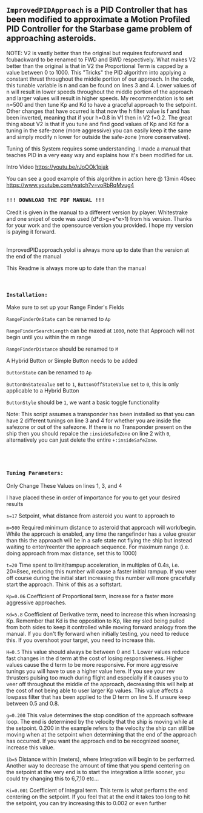 ## `ImprovedPIDApproach` is a PID Controller that has been modified to approximate a Motion Profiled PID Controller for the Starbase game problem of approaching asteroids.

NOTE: V2 is vastly better than the original but requires fcuforward and fcubackward to be renamed to FWD and BWD respectively. What makes V2 better than the original is that in V2 the Proportional Term is capped by a value between 0 to 1000. This "Tricks" the PID algorithm into applying a constant thrust throughout the middle portion of our approach. In the code, this tunable variable is n and can be found on lines 3 and 4. Lower values of n will result in lower speeds throughout the middle portion of the approach and larger values will result in higher speeds. My recommendation is to set n=500 and then tune Kp and Kd to have a graceful approach to the setpoint. Other changes that have ocurred is that now the h filter value is f and has been inverted, meaning that if your h=0.8 in V1 then in V2 f=0.2. The great thing about V2 is that if you tune and find good values of Kp and Kd for a tuning in the safe-zone (more aggressive) you can easily keep it the same and simply modify n lower for outside the safe-zone (more conservative).

Tuning of this System requires some understanding. I made a manual that teaches PID in a very easy way and explains how it's been modified for us.

Intro Video https://youtu.be/rJoOOk1pjak

You can see a good example of this algorithm in action here @ 13min 40sec https://www.youtube.com/watch?v=voRbRqMvug4


### `!!! DOWNLOAD THE PDF MANUAL !!!`
Credit is given in the manual to a different version by player: Whitestrake and one snipet of code was used (d\*d>g+e\*e>1) from his version. Thanks for your work and the opensource version you provided. I hope my version is paying it forward.

<br>
ImprovedPIDapproach.yolol is always more up to date than the version at the end of the manual

This Readme is always more up to date than the manual
<br>

<br>

### `Installation:`

Make sure to set up your Range Finder&#39;s Fields

`RangeFinderOnState` can be renamed to `Ap`

`RangeFinderSearchLength` can be maxed at `1000`, note that Approach will not begin until you within the m range

`RangeFinderDistance` should be renamed to `M`

A Hybrid Button or Simple Button needs to be added

`ButtonState` can be renamed to `Ap`

`ButtonOnStateValue` set to `1`, `ButtonOffStateValue` set to `0`, this is only applicable to a Hybrid Button

`ButtonStyle` should be `1`, we want a basic toggle functionality

Note: This script assumes a transponder has been installed so that you can have 2 different tunings on line 3 and 4 for whether you are inside the safezone or out of the safezone. If there is no Transponder present on the ship then you should repalce the `:insideSafeZone` on line 2 with `0`, alternatively you can just delete the entire `+:insideSafeZone`.

<br>
<br>

### `Tuning Parameters:`

Only Change These Values on lines 1, 3, and 4

I have placed these in order of importance for you to get your desired results

`s=17` Setpoint, what distance from asteroid you want to approach to

`m=500` Required minimum distance to asteroid that approach will work/begin. While the approach is enabled, any time the rangefinder has a value greater than this the approach will be in a safe state not flying the ship but instead waiting to enter/reenter the approach sequence. For maximum range (i.e. doing approach from max distance, set this to 1000)  

`t=20` Time spent to limit/rampup acceleration, in multiples of 0.4s, i.e. 20=8sec, reducing this number will cause a faster initial rampup. If you veer off course during the initial start increasing this number will more gracefully start the approach. Think of this as a softstart.

`Kp=0.06` Coefficient of Proportional term, increase for a faster more aggressive approaches.

`Kd=5.8` Coefficient of Derivative term, need to increase this when increasing Kp. Remember that Kd is the opposition to Kp, like my sled being pulled from both sides to keep it controlled while moving forward analogy from the manual. If you don&#39;t fly forward when initially testing, you need to reduce this. If you overshoot your target, you need to increase this.

`H=0.5` This value should always be between 0 and 1. Lower values reduce fast changes in the d term at the cost of losing responsiveness. Higher values cause the d term to be more responsive. For more aggressive tunings you will have to use a higher value here. If you see your rev thrusters pulsing too much during flight and especially if it causes you to veer off throughout the middle of the approach, decreasing this will help at the cost of not being able to user larger Kp values. This value affects a lowpass filter that has been applied to the D term on line 5. If unsure keep between 0.5 and 0.8.

`g=0.200` This value determines the stop condition of the approach software loop. The end is determined by the velocity that the ship is moving while at the setpoint. 0.200 in the example refers to the velocity the ship can still be moving when at the setpoint when determining that the end of the approach has occurred. If you want the approach end to be recognized sooner, increase this value. 

`ib=5` Distance within (meters), where Integration will begin to be performed. Another way to decrease the amount of time that you spend centering on the setpoint at the very end is to start the integration a little sooner, you could try changing this to 6,7,10 etc…

`Ki=0.001` Coefficient of Integral term. This term is what performs the end centering on the setpoint. If you feel that at the end it takes too long to hit the setpoint, you can try increasing this to 0.002 or even further

